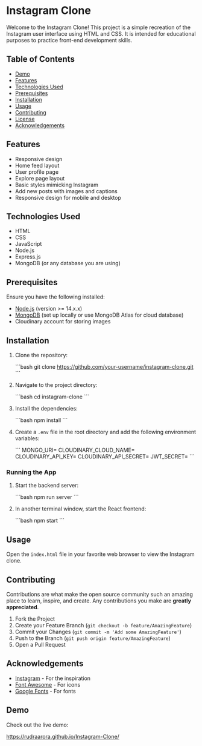 

# Instagram Clone

Welcome to the Instagram Clone! This project is a simple recreation of the Instagram user interface using HTML and CSS. It is intended for educational purposes to practice front-end development skills.

## Table of Contents

- [Demo](#demo)
- [Features](#features)
- [Technologies Used](#Technologies-Used)
- [Prerequisites](#Prerequisites)
- [Installation](#installation)
- [Usage](#usage)
- [Contributing](#contributing)
- [License](#license)
- [Acknowledgements](#acknowledgements)


## Features

- Responsive design
- Home feed layout
- User profile page
- Explore page layout
- Basic styles mimicking Instagram
- Add new posts with images and captions
- Responsive design for mobile and desktop

## Technologies Used

- HTML
- CSS
- JavaScript
- Node.js
- Express.js
- MongoDB (or any database you are using)

## Prerequisites

Ensure you have the following installed:
- [Node.js](https://nodejs.org/) (version >= 14.x.x)
- [MongoDB](https://www.mongodb.com/) (set up locally or use MongoDB Atlas for cloud database)
- Cloudinary account for storing images

## Installation

1. Clone the repository:

   \`\`\`bash
   git clone https://github.com/your-username/instagram-clone.git
   \`\`\`

2. Navigate to the project directory:

   \`\`\`bash
   cd instagram-clone
   \`\`\`

3. Install the dependencies:

   \`\`\`bash
   npm install
   \`\`\`

4. Create a `.env` file in the root directory and add the following environment variables:

   \`\`\`
   MONGO_URI=<Your MongoDB URI>
   CLOUDINARY_CLOUD_NAME=<Your Cloudinary Cloud Name>
   CLOUDINARY_API_KEY=<Your Cloudinary API Key>
   CLOUDINARY_API_SECRET=<Your Cloudinary API Secret>
   JWT_SECRET=<Your JWT Secret Key>
   \`\`\`

### Running the App

1. Start the backend server:

   \`\`\`bash
   npm run server
   \`\`\`

2. In another terminal window, start the React frontend:

   \`\`\`bash
   npm start
   \`\`\`
   

## Usage

Open the `index.html` file in your favorite web browser to view the Instagram clone.

## Contributing

Contributions are what make the open source community such an amazing place to learn, inspire, and create. Any contributions you make are **greatly appreciated**.

1. Fork the Project
2. Create your Feature Branch (`git checkout -b feature/AmazingFeature`)
3. Commit your Changes (`git commit -m 'Add some AmazingFeature'`)
4. Push to the Branch (`git push origin feature/AmazingFeature`)
5. Open a Pull Request

## Acknowledgements

- [Instagram](https://www.instagram.com) - For the inspiration
- [Font Awesome](https://fontawesome.com) - For icons
- [Google Fonts](https://fonts.google.com) - For fonts

## Demo

Check out the live demo:

https://rudraarora.github.io/Instagram-Clone/

